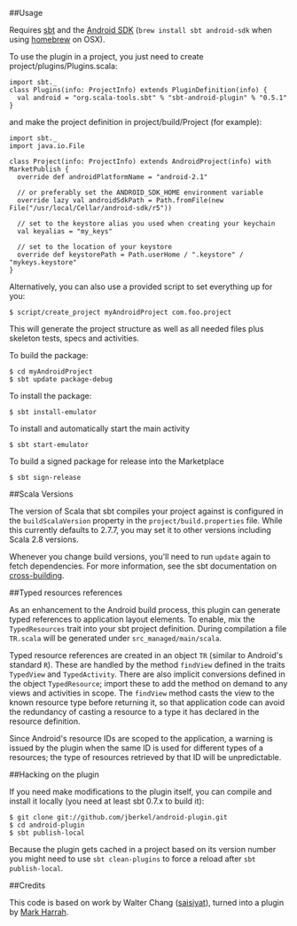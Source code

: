 ##Usage

Requires [sbt](http://simple-build-tool.googlecode.com/) and the [Android SDK](http://developer.android.com/sdk/index.html) (`brew install sbt android-sdk` when using [homebrew](http://github.com/mxcl/homebrew) on OSX).

To use the plugin in a project, you just need to create project/plugins/Plugins.scala:

    import sbt._
    class Plugins(info: ProjectInfo) extends PluginDefinition(info) {
      val android = "org.scala-tools.sbt" % "sbt-android-plugin" % "0.5.1"
    }

and make the project definition in project/build/Project (for example):

    import sbt._
    import java.io.File

    class Project(info: ProjectInfo) extends AndroidProject(info) with MarketPublish {
      override def androidPlatformName = "android-2.1"

      // or preferably set the ANDROID_SDK_HOME environment variable
      override lazy val androidSdkPath = Path.fromFile(new File("/usr/local/Cellar/android-sdk/r5"))

      // set to the keystore alias you used when creating your keychain
      val keyalias = "my_keys"

      // set to the location of your keystore
      override def keystorePath = Path.userHome / ".keystore" / "mykeys.keystore"
    }


Alternatively, you can also use a provided script to set everything up for you:

    $ script/create_project myAndroidProject com.foo.project

This will generate the project structure as well as all needed files plus skeleton tests, specs and activities.

To build the package:

    $ cd myAndroidProject
    $ sbt update package-debug

To install the package:

    $ sbt install-emulator

To install and automatically start the main activity

    $ sbt start-emulator

To build a signed package for release into the Marketplace

    $ sbt sign-release

##Scala Versions

The version of Scala that sbt compiles your project against is configured in the `buildScalaVersion` property in the `project/build.properties` file. While this currently defaults to 2.7.7, you may set it to other versions including Scala 2.8 versions.

Whenever you change build versions, you'll need to run `update` again to fetch dependencies. For more information, see the sbt documentation on [cross-building][cb].

[cb]: http://code.google.com/p/simple-build-tool/wiki/CrossBuild

##Typed resources references

As an enhancement to the Android build process, this plugin can generate typed references to application layout elements. To enable, mix the `TypedResources` trait into your sbt project definition. During compilation a file `TR.scala` will be generated under `src_managed/main/scala`.

Typed resource references are created in an object `TR` (similar to Android's standard `R`). These are handled by the method `findView` defined in the traits `TypedView` and `TypedActivity`. There are also implicit conversions defined in the object `TypedResource`; import these to add the method on demand to any views and activities in scope. The `findView` method casts the view to the known resource type before returning it, so that application code can avoid the redundancy of casting a resource to a type it has declared in the resource definition.

Since Android's resource IDs are scoped to the application, a warning is issued by the plugin when the same ID is used for different types of a resources; the type of resources retrieved by that ID will be unpredictable.

##Hacking on the plugin

If you need make modifications to the plugin itself, you can compile and install it locally (you need at least sbt 0.7.x to build it):

    $ git clone git://github.com/jberkel/android-plugin.git
    $ cd android-plugin
    $ sbt publish-local    

Because the plugin gets cached in a project based on its version number you might need to use `sbt clean-plugins` to force a reload after `sbt publish-local`.

##Credits

This code is based on work by Walter Chang
([saisiyat](http://github.com/weihsiu/saisiyat/)), turned into a plugin by
[Mark Harrah](http://github.com/harrah).
